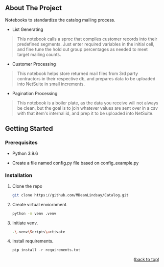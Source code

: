 <a name="readme-top"></a>

<!-- ABOUT THE PROJECT -->
## About The Project

Notebooks to standardize the catalog mailing process.

* List Generating
> This notebook calls a sproc that compiles customer records into their predefined segments. Just enter required variables in the initial cell, and fine tune the hold out group percentages as needed to meet target mailing counts.
* Customer Processing
> This notebook helps store returned mail files from 3rd party contractors in their respective db, and prepares data to be uploaded into NetSuite in small increments.
* Pagination Processing
> This notebook is a boiler plate, as the data you receive will not always be clean, but the goal is to join whatever values are sent over in a csv with that item's internal id, and prep it to be uploaded into NetSuite.

<!-- GETTING STARTED -->
## Getting Started

### Prerequisites

* Python 3.9.6

* Create a file named config.py file based on config_example.py

### Installation

1. Clone the repo
   ```sh
   git clone https://github.com/MDeanLindsay/Catalog.git
   ```
3. Create virtual enviornment.
   ```sh
   python -m venv .venv
   ```
4. Initiate venv.
   ```sh
   .\.venv\Scripts\activate
   ```
5. Install requirements.
   ```py
   pip install -r requirements.txt
   ```

<p align="right">(<a href="#readme-top">back to top</a>)</p>